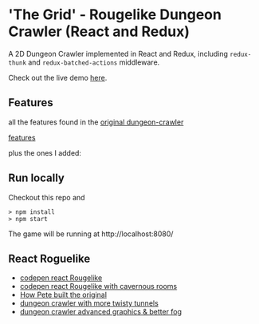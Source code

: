 # 'The Grid' - Rougelike Dungeon Crawler (React and Redux)

A 2D Dungeon Crawler implemented in React and Redux, including `redux-thunk` and `redux-batched-actions` middleware.

Check out the live demo [here](https://thepeted.github.io/dungeon-crawler).


## Features

all the features found in the [original dungeon-crawler]()

[features](docs/feature.md)


plus the ones I added:



## Run locally

Checkout this repo and
```
> npm install
> npm start
```
The game will be running at http://localhost:8080/

## React Roguelike

* [codepen react Rougelike](https://codepen.io/ltegman/pen/obLXKQ)
* [codepen react Rougelike with cavernous rooms](https://codepen.io/edcheung/full/jqdYgO)
* [How Pete built the original](https://medium.com/@victorcatalintorac/react-redux-dungeon-crawler-7b52e67806bd)
* [dungeon crawler with more twisty tunnels](https://amimaro.github.io/dungeon-crawler/)
* [dungeon crawler advanced graphics & better fog](https://www.mackville.net/react/dungeon/index.html)
